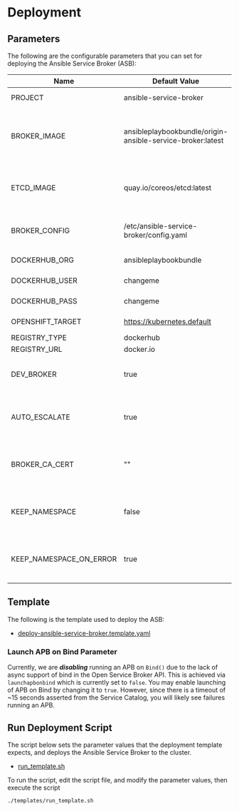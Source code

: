 # Deployment

## Parameters
The following are the configurable parameters that you can set for deploying the Ansible Service Broker (ASB):

Name | Default Value | Description
---|---|---
PROJECT | ansible-service-broker | Project Namespace
BROKER_IMAGE | ansibleplaybookbundle/origin-ansible-service-broker:latest| Container Image to use for Ansible Service Broker in format of imagename:tag 
ETCD_IMAGE | quay.io/coreos/etcd:latest | Container Image to use for etcd in format of imagename:tag
BROKER_CONFIG | /etc/ansible-service-broker/config.yaml | Configuration file path for Ansible Service Broker
DOCKERHUB_ORG | ansibleplaybookbundle | Dockerhub organization 
DOCKERHUB_USER | changeme | Dockerhub user Name 
DOCKERHUB_PASS | changeme | Dockerhub user Password 
OPENSHIFT_TARGET | https://kubernetes.default | OpenShift Target URL 
REGISTRY_TYPE | dockerhub | Registry Type 
REGISTRY_URL | docker.io | Registry URL 
DEV_BROKER | true | Include Broker Development Endpoint (true/false) 
AUTO_ESCALATE | true | Auto escalate the users permissions when running an APB 
BROKER_CA_CERT | "" | Tells the broker that the ca that has signed the SSL Cert and Key
KEEP_NAMESPACE | false | Always keep the APB namespace after execution.
KEEP_NAMESPACE_ON_ERROR | true | Keeps the APB namespace after an error during execution.

## Template
The following is the template used to deploy the ASB:
 * [deploy-ansible-service-broker.template.yaml](../templates/deploy-ansible-service-broker.template.yaml)

### Launch APB on Bind Parameter
Currently, we are ***disabling*** running an APB on `Bind()` due to the lack of async support of bind in the Open Service Broker API.  This is achieved via `launchapbonbind` which is currently set to `false`.  You may enable launching of APB on Bind by changing it to `true`.  However, since there is a timeout of ~15 seconds asserted from the Service Catalog, you will likely see failures running an APB.

## Run Deployment Script
The script below sets the parameter values that the deployment template expects, and deploys the Ansible Service Broker to the cluster.
 * [run_template.sh](../templates/run_template.sh)

To run the script, edit the script file, and modify the parameter values, then execute the script
```bash
./templates/run_template.sh
```
